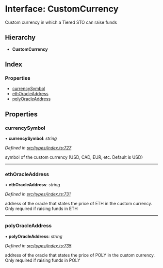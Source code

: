 # Interface: CustomCurrency

Custom currency in which a Tiered STO can raise funds

## Hierarchy

- **CustomCurrency**

## Index

### Properties

- [currencySymbol](_types_index_.customcurrency.md#currencysymbol)
- [ethOracleAddress](_types_index_.customcurrency.md#ethoracleaddress)
- [polyOracleAddress](_types_index_.customcurrency.md#polyoracleaddress)

## Properties

### currencySymbol

• **currencySymbol**: _string_

_Defined in [src/types/index.ts:727](https://github.com/PolymathNetwork/polymath-sdk/blob/a1cd5e3/src/types/index.ts#L727)_

symbol of the custom currency (USD, CAD, EUR, etc. Default is USD)

---

### ethOracleAddress

• **ethOracleAddress**: _string_

_Defined in [src/types/index.ts:731](https://github.com/PolymathNetwork/polymath-sdk/blob/a1cd5e3/src/types/index.ts#L731)_

address of the oracle that states the price of ETH in the custom currency. Only required if raising funds in ETH

---

### polyOracleAddress

• **polyOracleAddress**: _string_

_Defined in [src/types/index.ts:735](https://github.com/PolymathNetwork/polymath-sdk/blob/a1cd5e3/src/types/index.ts#L735)_

address of the oracle that states the price of POLY in the custom currency. Only required if raising funds in POLY
